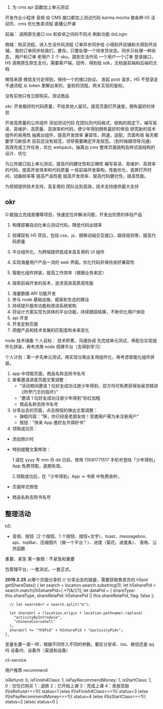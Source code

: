 1. 为 cms api 函数加上单元测试

开发作业小程序
音频
给 CMS 接口都加上测试代码
karma mocha
做各种 h5 活动页、cms
优化售卖流程
直播公开课

前端：
调用原生接口
ios 和安卓之间的不同点
刷新功能
doLogin

商城：购买流程，进入生活作风流程
订单异步同步给
小得到开店铺和大得到开店铺。
我的订单同步给我们，要存。只要处理一个待发货状态。同步只处理一种状态，
用户和订单
老用户
2 个 sku，跳到生活作风
一个用户一个订单
登录接口，
H5 调用原生原生支付，需要客户端，回传，得到给 sdk，文档是前端和后端的文档

微信来源
微信支付走得到，保持一个的接口协议。
发起 post 请求，H5 不登录走不通流程
从 token 里解出来的，鉴权的流程。网关实现的鉴权。

没有实物只有立即购买。测试商品

okr:
开发极好的代码质量，不给其他人留坑，提高页面打开速度，拥有最好的体验

开发高质量的公共组件
添加测试代码
在团队的代码格式、结构的规定下，编写易读、易维护、高质量、高效率的代码，使少年得到拥有最好的体验
研究新的技术
组件的易用性
抽离出组件，提高开发效率
兼容性，网速，适配，页面布局
每天都要学习新技术
目前还没有规范，领导需要确定开发规范。（到时候跟领导沟通）
高效完成工作任务，优化 webpack，抽离出 cms
整体页面结构及样式层结构的设计、优化

为公共接口加上单元测试，提高代码健壮性和正确性
编写易读、易维护、高效率的代码，提高开发效率和代码质量
一些前端开发架构，性能优化，首屏打开时间，动画帧率等
提高产品性能
提高开发效率、提高代码健壮性，提高性能。

为视频提供技术支持，高复用的
团队达到高效，技术支持提供最大支持

## okr

O:能独立完成直播等项目，快速定位并解决问题，开发出优质的体验产品

1. 构建部署自动化单元测试代码，降低代码出错率

2. 梳理现有 H5 项目，包括 css、js、跟移动端交互接口、路径规则等，提高代码质量

3. 平台组件化，为跨端提供低成本高复用的 UI 组件

4. 实现海量用户产品一流的 web 界面，优化代码并保持良好兼容性

5. 智能化组件拼装，提高工作效率（根据业务来定）

4) 探索前端开发的技术，追求高效高质高性能

1. 海量数据 API 功能开发
2. 参与 node 基础设施、框架和生态的建设
3. 持续提升服务功能和改进系统架构
4. 将设计方案实现为具体的平台功能，持续跟踪结果，不断优化用户体验
5. api 开发
6. 开发定制页面
7. 把握产品和技术发展的匹配度和未来变化

node 技术储备
个人目标：
技术积累、沟通协调
先完成单元测试，再配合实现组件化拼装，再考虑用 node 搭建平台（去得到学习）

个人计划：第一步先单元测试，再实现分离出复用组件化，再考虑智能化组件拼装。

1. app 中领取页面，商品名称去除书名号
2. 查看邀请进度页面文案调整：
   - “活动期间邀请 1 位好友成功注册少年得到，双方均可免费获得张泉灵精讲《所罗门王的指环》”
   - “邀请 1 位好友成功注册少年得到”标红加粗
   - 商品名称去除书名号
3. 分享出去的页面，点击按钮的弹出文案调整：
   - 弹框内容：“呀，你已经是老朋友啦！受邀用户需为未注册用户”
   - 按钮：“快来 App 邀好友共得好书”
4. 领取成功页：

- 添加倒计时
- 特别提醒文案修改：

  1.请在 yyyy 年 mm 月 dd 日前，使用 13581771517 手机号登陆「少年得到」App 免费领取，逾期失效。

  2.领取成功后，在「少年得到」App → 书房 中免费收听。

- 页面样式修改
- 商品名称去除书名号

## 整理活动

h5:

- 音频、按钮（2 个按钮、1 个按钮、按钮+文字）、toast、messagebox、api、topBar、压缩图片（做一个平台？）、进度（菊花、进度条）、 表格、公共函数

重要、紧急
第一象限：不紧急和重要

包管理平台，一套测试，一套正式。

**2019.2.25**
从哪个页面分享的
// 分享出去的链接，需要获取售卖页的 h5pid
getShareData() {
let search = location.search.substring(1);
let h5sharePid = search.match(/h5sharePid=(.\*?)&/)[1];
let dataPid = {
shareType: this.shareType,
shareRelaPid: h5sharePid || this.shareRelaPid,
flag: false
};

      // let searchArr = search.split("&");

      let shareUrl = (location.origin + location.pathname).replace(
        "activityByIntroduce",
        "chineseCourseSell"
      );
      shareUrl += "?h5Pid" + h5sharePid + "&activityPid=";
    },

变量名要一直一样，根据不同传入不同的参数。要区分安卓、ios、微信还是 qq 吗
设备内、设备外（渠道和设备）

cli-service

用户推荐 recommend

isRefund: 0,
isFinish4Class: 1,
isPayRecommendMoney: 1,
isStartClass: 1,
0：仅仅已购买
1：退款
2：已开始上课
3：完成上课
4：发放奖励
if(isRefund===1){
status=1
}else if(isFinish4Class===1){
status=3
}else if(isPayRecommendMoney===1){
status=4
}else if(isStartClass===1){
status=2
}else{
status=0
}
